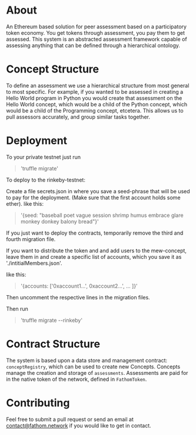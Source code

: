 About
========

An Ethereum based solution for peer assessment based on a participatory token economy. You get tokens through assessment, you pay them to get assessed. This system is an abstracted assessment framework capable of assessing anything that can be defined through a hierarchical ontology.

Concept Structure
============

To define an assessment we use a hierarchical structure from most general to most specific. For example, if you wanted to be assessed in creating a Hello World program in Python you would create that assessment on the Hello World concept, which would be a child of the Python concept, which would be a child of the Programming concept, etcetera. This allows us to pull assessors accurately, and group similar tasks together. 

Deployment
========

To your private testnet just run 
>'truffle migrate'

To deploy to the rinkeby-testnet:

Create a file secrets.json in where you save a seed-phrase that will be used
to pay for the deployment. (Make sure that the first account holds some ether).
like this: 
>'{seed: "baseball poet vague session shrimp humus embrace glare monkey donkey balony bread"}'

If you just want to deploy the contracts, temporarily remove the third and fourth migration file. 

If you want to distribute the token and and add users to the mew-concept, leave them in and create a specific list of accounts, which you save it as './intitialMembers.json'. 

like this:
>'{accounts: ['0xaccount1...', 0xaccount2...', ... ]}'

Then uncomment the respective lines in the migration files.

Then run 
>'truffle migrate --rinkeby'

Contract Structure
==============

The system is based upon a data store and management contract:
`conceptRegistry`, which can be used to create new Concepts. Concepts manage the
creation and storage of `assessments`. Assessments are paid for in the native
token of the network, defined in `FathomToken`.

Contributing
=========
Feel free to submit a pull request or send an email at <contact@fathom.network> if you would like to get in contact.
